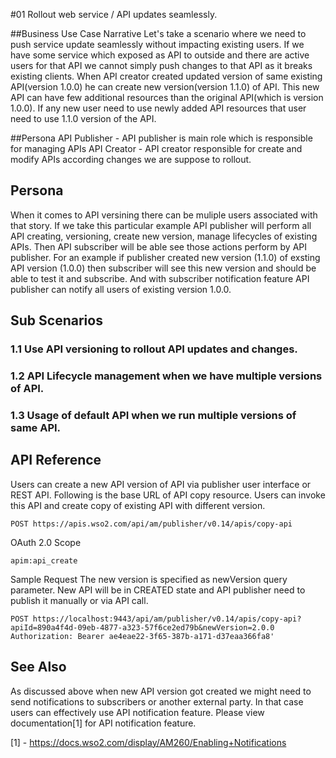 #01 Rollout web service / API updates seamlessly. 

##Business Use Case Narrative
Let's take a scenario where we need to push service update seamlessly without impacting existing users.  If we have some service which exposed as API to outside and there are active users for that API we cannot simply push changes to that API as it breaks existing clients. When API creator created updated version of same existing API(version 1.0.0) he can create new version(version 1.1.0) of API. This new API can have few additional resources than the original API(which is version 1.0.0). If any new user need to use newly added API resources that user need to use 1.1.0 version of the API. 

##Persona
API Publisher - API publisher is main role which is responsible for managing APIs 
API Creator - API creator responsible for create and modify APIs according changes we are suppose to rollout. 


## Persona
When it comes to API versining there can be muliple users associated with that story. If we take this particular example API publisher will perform all API creating, versioning, create new version, manage lifecycles of existing APIs. Then API subscriber will be able see those actions perform by API publisher. For an example if publisher created new version (1.1.0) of exsting API version (1.0.0) then subscriber will see this new version and should be able to test it and subscribe. And with subscriber notification feature API publisher can notify all users of existing version 1.0.0.

## Sub Scenarios
### 1.1 Use API versioning to rollout API updates and changes.
### 1.2 API Lifecycle management when we have multiple versions of API.
### 1.3 Usage of default API when we run multiple versions of same API.


## API Reference
Users can create a new API version of API via publisher user interface or REST API. Following is the base URL of API copy resource. Users can invoke this API and create copy of existing API with different version.

``` 
POST https://apis.wso2.com/api/am/publisher/v0.14/apis/copy-api
```

OAuth 2.0 Scope
``` 
apim:api_create
```

Sample Request 
The new version is specified as newVersion query parameter. New API will be in CREATED state and API publisher need to publish it manually or via API call.
```
POST https://localhost:9443/api/am/publisher/v0.14/apis/copy-api?apiId=890a4f4d-09eb-4877-a323-57f6ce2ed79b&newVersion=2.0.0 Authorization: Bearer ae4eae22-3f65-387b-a171-d37eaa366fa8'
```

## See Also
As discussed above when new API version got created we might need to send notifications to subscribers or another external party. In that case users can effectively use API notification feature. Please view documentation[1] for API notification feature.

[1] - https://docs.wso2.com/display/AM260/Enabling+Notifications


